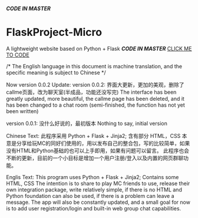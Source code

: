 *****CODE IN MASTER*****
# FlaskProject-Micro
A lightweight website based on Python + Flask
*****CODE IN MASTER*****
<a href="https://github.com/huangchenbo/FlaskProject-Micro/tree/master">CLICK ME TO CODE</a>

/* The English language in this document is machine translation, and the specific meaning is subject to Chinese */

Now version 0.0.2
Update:
version 0.0.2:
  界面大更新，更加的美观，删除了callme页面，改为聊天室(半成品，功能还没写完)
  The interface has been greatly updated, more beautiful, the callme page has been deleted, and it has been changed to a chat room (semi-finished, the function has not yet been written)

version 0.0.1:
  没什么好说的，最初版本
  Nothing to say, initial version

Chinese Text:
此程序采用 Python + Flask + Jinja2;
含有部分 HTML，CSS
本意是分享给玩MC的同好们使用的，用以发布自己的整合包，写的比较简单，如果没有HTML和Python基础的也可以上手即用，如果有问题可以留言。
此程序也会不断的更新，目前的一个小目标是增加一个用户注册/登入以及内置的网页群聊功能。
  
Englis Text:
This program uses Python + Flask + Jinja2;
Contains some HTML, CSS
The intention is to share to play MC friends to use, release their own integration package, write relatively simple, if there is no HTML and Python         foundation can also be used, if there is a problem can leave a message.
The app will also be constantly updated, and a small goal for now is to add user registration/login and built-in web group chat capabilities.
